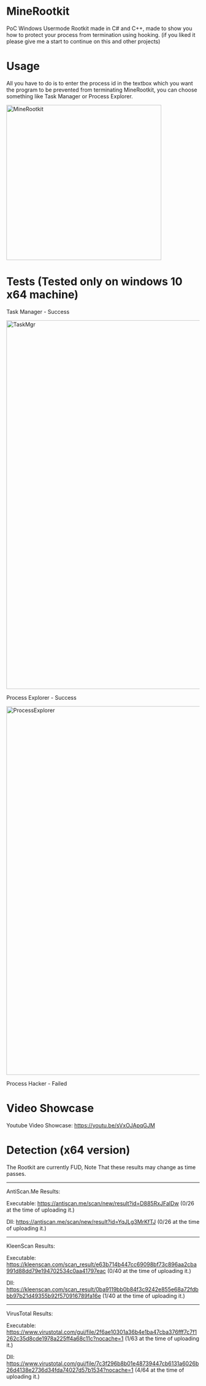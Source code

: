 # MineRootkit
PoC Windows Usermode Rootkit made in C# and C++, made to show you how to protect your process from termination using hooking. (if you liked it please give me a start to continue on this and other projects)
# Usage
All you have to do is to enter the process id in the textbox which you want the program to be prevented from terminating MineRootkit, you can choose something like Task Manager or Process Explorer.

<img width="404" alt="MineRootkit" src="https://user-images.githubusercontent.com/90452585/141402279-bbdf9380-f6ae-45c8-b338-be5e3a4e9fd9.PNG">

# Tests (Tested only on windows 10 x64 machine)
Task Manager - Success

<img width="960" alt="TaskMgr" src="https://user-images.githubusercontent.com/90452585/141400756-3945746b-aa43-4cd3-9303-883ec93b3b88.png">

Process Explorer - Success

<img width="960" alt="ProcessExplorer" src="https://user-images.githubusercontent.com/90452585/141400804-e8c2144f-3d1d-43af-98bf-ffcc93397df5.PNG">

Process Hacker - Failed
# Video Showcase
Youtube Video Showcase: https://youtu.be/sVxOJApqGJM
# Detection (x64 version)
The Rootkit are currently FUD, Note That these results may change as time passes.
_____________________________
AntiScan.Me Results:

Executable: https://antiscan.me/scan/new/result?id=D885RxJFaIDw (0/26 at the time of uploading it.)

Dll: https://antiscan.me/scan/new/result?id=YqJLg3MrKfTJ (0/26 at the time of uploading it.)
_____________________________
KleenScan Results:

Executable: https://kleenscan.com/scan_result/e63b714b447cc69098bf73c896aa2cba991d88dd79e194702534c0aa41797eac (0/40 at the time of uploading it.)

Dll: https://kleenscan.com/scan_result/0ba9119bb0b84f3c9242e855e68a72fdbbb97b21d49355b92f570916789fa16e (1/40 at the time of uploading it.)
_____________________________
VirusTotal Results:

Executable: https://www.virustotal.com/gui/file/2f6ae10301a36b4e1ba47cba376fff7c7f1262c35d8cde1978a225ff4a68c11c?nocache=1 (1/63 at the time of uploading it.)

Dll: https://www.virustotal.com/gui/file/7c3f296b8b01e48739447cb6131a6026b26d4138e2736d34fda74027d57b1534?nocache=1 (4/64 at the time of uploading it.)
